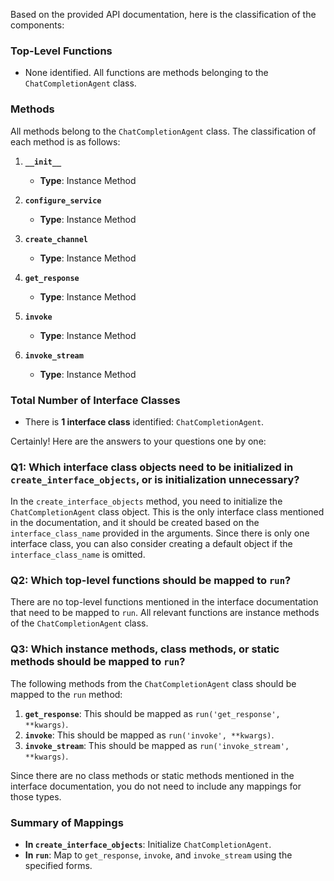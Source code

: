 Based on the provided API documentation, here is the classification of the components:

### Top-Level Functions
- None identified. All functions are methods belonging to the `ChatCompletionAgent` class.

### Methods
All methods belong to the `ChatCompletionAgent` class. The classification of each method is as follows:

1. **`__init__`**
   - **Type**: Instance Method

2. **`configure_service`**
   - **Type**: Instance Method

3. **`create_channel`**
   - **Type**: Instance Method

4. **`get_response`**
   - **Type**: Instance Method

5. **`invoke`**
   - **Type**: Instance Method

6. **`invoke_stream`**
   - **Type**: Instance Method

### Total Number of Interface Classes
- There is **1 interface class** identified: `ChatCompletionAgent`.

Certainly! Here are the answers to your questions one by one:

### Q1: Which interface class objects need to be initialized in `create_interface_objects`, or is initialization unnecessary?
In the `create_interface_objects` method, you need to initialize the `ChatCompletionAgent` class object. This is the only interface class mentioned in the documentation, and it should be created based on the `interface_class_name` provided in the arguments. Since there is only one interface class, you can also consider creating a default object if the `interface_class_name` is omitted.

### Q2: Which top-level functions should be mapped to `run`?
There are no top-level functions mentioned in the interface documentation that need to be mapped to `run`. All relevant functions are instance methods of the `ChatCompletionAgent` class.

### Q3: Which instance methods, class methods, or static methods should be mapped to `run`?
The following methods from the `ChatCompletionAgent` class should be mapped to the `run` method:

1. **`get_response`**: This should be mapped as `run('get_response', **kwargs)`.
2. **`invoke`**: This should be mapped as `run('invoke', **kwargs)`.
3. **`invoke_stream`**: This should be mapped as `run('invoke_stream', **kwargs)`.

Since there are no class methods or static methods mentioned in the interface documentation, you do not need to include any mappings for those types.

### Summary of Mappings
- **In `create_interface_objects`**: Initialize `ChatCompletionAgent`.
- **In `run`**: Map to `get_response`, `invoke`, and `invoke_stream` using the specified forms.